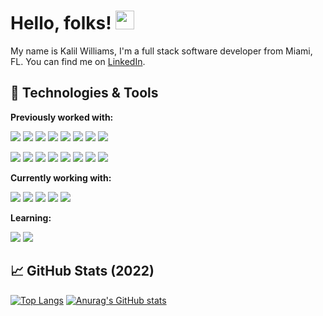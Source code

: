 # Hello, folks! <img src="https://raw.githubusercontent.com/MartinHeinz/MartinHeinz/master/wave.gif" width="30px">

My name is Kalil Williams, I'm a full stack software developer from Miami, FL. You can find me on [LinkedIn](https://www.linkedin.com/in/kalilwillams/).

## 🔧 Technologies & Tools

**Previously worked with:**

![](https://img.shields.io/badge/Previous-Ruby-informational?style=flat&logo=<LOGO_NAME>&logoColor=white&color=2bbc8a) 
![](https://img.shields.io/badge/Previous-PHP-informational?style=flat&logo=<LOGO_NAME>&logoColor=white&color=2bbc8a) 
![](https://img.shields.io/badge/Previous-Python-informational?style=flat&logo=<LOGO_NAME>&logoColor=white&color=2bbc8a) 
![](https://img.shields.io/badge/Previous-HTML-informational?style=flat&logo=<LOGO_NAME>&logoColor=white&color=2bbc8a) 
![](https://img.shields.io/badge/Previous-CSS-informational?style=flat&logo=<LOGO_NAME>&logoColor=white&color=2bbc8a) 
![](https://img.shields.io/badge/Previous-JavaScript-informational?style=flat&logo=<LOGO_NAME>&logoColor=white&color=2bbc8a) 
![](https://img.shields.io/badge/Previous-Wordpress-informational?style=flat&logo=<LOGO_NAME>&logoColor=white&color=2bbc8a) 
![](https://img.shields.io/badge/Previous-SQL-informational?style=flat&logo=<LOGO_NAME>&logoColor=white&color=2bbc8a) 

![](https://img.shields.io/badge/Previous-Rails-informational?style=flat&logo=<LOGO_NAME>&logoColor=white&color=2bbc8a) 
![](https://img.shields.io/badge/Previous-React-informational?style=flat&logo=<LOGO_NAME>&logoColor=white&color=2bbc8a) 
![](https://img.shields.io/badge/Previous-SVN-informational?style=flat&logo=<LOGO_NAME>&logoColor=white&color=2bbc8a) 
![](https://img.shields.io/badge/Previous-Heroku-informational?style=flat&logo=<LOGO_NAME>&logoColor=white&color=2bbc8a) 
![](https://img.shields.io/badge/Previous-CircleCI-informational?style=flat&logo=<LOGO_NAME>&logoColor=white&color=2bbc8a) 
![](https://img.shields.io/badge/Previous-Bitbucket-informational?style=flat&logo=<LOGO_NAME>&logoColor=white&color=2bbc8a) 
![](https://img.shields.io/badge/Previous-VS_Code-informational?style=flat&logo=<LOGO_NAME>&logoColor=white&color=2bbc8a) 
![](https://img.shields.io/badge/Previous-Jira-informational?style=flat&logo=<LOGO_NAME>&logoColor=white&color=2bbc8a) 

**Currently working with:**

![](https://img.shields.io/badge/Current-Ruby_on_Rails-informational?style=flat&logo=<LOGO_NAME>&logoColor=white&color=2bbc8a)
![](https://img.shields.io/badge/Current-Typescript-informational?style=flat&logo=<LOGO_NAME>&logoColor=white&color=2bbc8a) 
![](https://img.shields.io/badge/Current-AWS-informational?style=flat&logo=<LOGO_NAME>&logoColor=white&color=2bbc8a) 
![](https://img.shields.io/badge/Current-Git-informational?style=flat&logo=<LOGO_NAME>&logoColor=white&color=2bbc8a) 
![](https://img.shields.io/badge/Current-PostgreSQL-informational?style=flat&logo=<LOGO_NAME>&logoColor=white&color=2bbc8a) 

**Learning:**

![](https://img.shields.io/badge/Learning-Kafka-informational?style=flat&logo=<LOGO_NAME>&logoColor=white&color=2bbc8a) 
![](https://img.shields.io/badge/Learning-Kubernetes-informational?style=flat&logo=<LOGO_NAME>&logoColor=white&color=2bbc8a) 

## &#x1f4c8; GitHub Stats (2022)

[![Top Langs](https://github-readme-stats.vercel.app/api/top-langs/?username=kalil1&langs_count=15&hide=C,Shell,SCSS,CoffeeScript&layout=compact)](https://github.com/kalil1/github-readme-stats)
[![Anurag's GitHub stats](https://github-readme-stats.vercel.app/api?username=kalil1&hide=issues,contribs&include_all_commits=true&show_icons=true)](https://github.com/anuraghazra/github-readme-stats)
